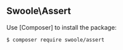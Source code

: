 Swoole\Assert
---
Use [Composer] to install the package:

```shell
$ composer require swoole/assert
```
